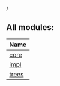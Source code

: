 /

## All modules:

| Name |
|---|
| [core](api/core/index.md) |  |
| [impl](impl/index.md) |  |
| [trees](api/trees/index.md) |  |
